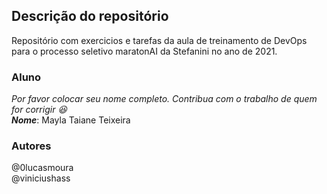 ## Descrição do repositório

Repositório com exercicios e tarefas da aula de treinamento de DevOps para o processo seletivo maratonAI da Stefanini no ano de 2021.

### Aluno

*Por favor colocar seu nome completo. Contribua com o trabalho de quem for corrigir 😆*  
***Nome***:  Mayla Taiane Teixeira

### Autores

@0lucasmoura  
@viniciushass
